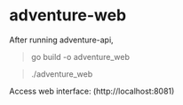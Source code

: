 # adventure-web

After running adventure-api,

> go build -o adventure_web

> ./adventure_web

Access web interface: (http://localhost:8081)
 
